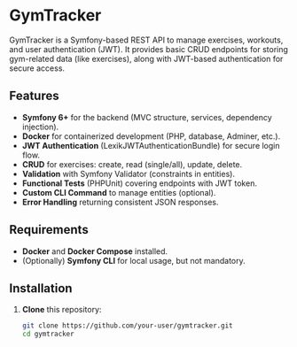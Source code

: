 # GymTracker

GymTracker is a Symfony-based REST API to manage exercises, workouts, and user authentication (JWT). It provides basic CRUD endpoints for storing gym-related data (like exercises), along with JWT-based authentication for secure access.

## Features

- **Symfony 6+** for the backend (MVC structure, services, dependency injection).
- **Docker** for containerized development (PHP, database, Adminer, etc.).
- **JWT Authentication** (LexikJWTAuthenticationBundle) for secure login flow.
- **CRUD** for exercises: create, read (single/all), update, delete.
- **Validation** with Symfony Validator (constraints in entities).
- **Functional Tests** (PHPUnit) covering endpoints with JWT token.
- **Custom CLI Command** to manage entities (optional).
- **Error Handling** returning consistent JSON responses.

## Requirements

- **Docker** and **Docker Compose** installed.
- (Optionally) **Symfony CLI** for local usage, but not mandatory.

## Installation

1. **Clone** this repository:
   ```bash
   git clone https://github.com/your-user/gymtracker.git
   cd gymtracker
